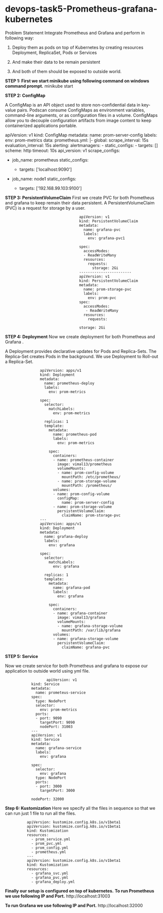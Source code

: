 # devops-task5-Prometheus-grafana-kubernetes

Problem Statement
Integrate Prometheus and Grafana and perform in following way:

1. Deploy them as pods on top of Kubernetes by creating resources Deployment, ReplicaSet, Pods or Services

2. And make their data to be remain persistent

3. And both of them should be exposed to outside world.


**STEP 1: First we start minikube using following command on windows command prompt.**
           minikube start 
    
    
  **STEP 2: ConfigMap**

A ConfigMap is an API object used to store non-confidential data in key-value pairs. Podscan consume ConfigMaps as environment variables, command-line arguments, or as configuration files in a volume. ConfigMaps allow you to decouple configuration artifacts from image content to keep containerized applications portable.


apiVersion: v1
kind: ConfigMap
metadata:
  name: prom-server-config
  labels:
    env: prom-metrics
data:
 prometheus.yml: |-
  global:
    scrape_interval: 15s
    evaluation_interval: 15s
  alerting:
    alertmanagers:
    - static_configs:
      - targets: []
      scheme: http
      timeout: 10s
      api_version: v1
  scrape_configs:
  - job_name: prometheus
    static_configs:
    - targets: ['localhost:9090']
      
  - job_name: node1
    static_configs:
    
    - targets: ['192.168.99.103:9100']
    
  **STEP 3: PersistentVolumeClaim**
   First we create PVC for both Prometheus and grafana to keep remain their data persistent. A PersistentVolumeClaim (PVC) is a request for storage by a user.
                                          
                                          
                                      apiVersion: v1
                                      kind: PersistentVolumeClaim
                                      metadata:
                                        name: grafana-pvc
                                        labels:
                                          env: grafana-pvc1

                                      spec:
                                        accessModes:
                                        - ReadWriteMany
                                        resources:
                                          requests:
                                            storage: 2Gi
                                      ------------------------
                                      apiVersion: v1
                                      kind: PersistentVolumeClaim
                                      metadata:
                                        name: prom-storage-pvc
                                        labels:
                                          env: prom-pvc
                                      spec:
                                        accessModes:
                                         - ReadWriteMany
                                        resources:  
                                          requests:

                                      storage: 2Gi


**STEP 4: Deployment**
Now we create deployment for both Prometheus and Grafana .

A Deployment provides declarative updates for Pods and Replica-Sets. The Replica-Set creates Pods in the background. We use Deployment to Roll-out a Replica-Set.

                    apiVersion: apps/v1
                    kind: Deployment
                    metadata:
                      name: prometheus-deploy
                      labels:
                        env: prom-metrics

                    spec:
                      selector:
                        matchLabels:
                          env: prom-metrics

                      replicas: 1
                      template:
                        metadata:
                          name: prometheus-pod
                          labels:
                            env: prom-metrics

                        spec:
                          containers:
                          - name: prometheus-container
                            image: vimal13/prometheus
                            volumeMounts:
                            - name: prom-config-volume
                              mountPath: /etc/prometheus/
                            - name: prom-storage-volume
                              mountPath: /prometheus/
                          volumes:
                          - name: prom-config-volume
                            configMap:
                              name: prom-server-config
                          - name: prom-storage-volume
                            persistentVolumeClaim:
                              claimName: prom-storage-pvc
                    ---
                    apiVersion: apps/v1
                    kind: Deployment
                    metadata:
                      name: grafana-deploy
                      labels:
                        env: grafana

                    spec:
                      selector:
                        matchLabels:
                          env: grafana

                      replicas: 1
                      template:
                        metadata:
                          name: grafana-pod
                          labels:
                            env: grafana

                        spec:
                          containers:
                          - name: grafana-container
                            image: vimal13/grafana
                            volumeMounts:
                            - name: grafana-storage-volume
                              mountPath: /var/lib/grafana
                          volumes:
                          - name: grafana-storage-volume
                            persistentVolumeClaim:
                              claimName: grafana-pvc
 **STEP 5: Service**

Now we create service for both Prometheus and grafana to expose our application to outside world using yml file.

                       apiVersion: v1
                kind: Service
                metadata:
                  name: prometeus-service
                spec:
                  type: NodePort
                  selector:
                    env: prom-metrics
                  ports:
                  - port: 9090
                    targetPort: 9090
                    nodePort: 31003
                ---
                apiVersion: v1
                kind: Service
                metadata:
                  name: grafana-service
                  labels:
                    env: grafana

                spec:
                  selector:
                    env: grafana
                  type: NodePort
                  ports:
                  - port: 3000
                    targetPort: 3000 

                nodePort: 32000      
             
**Step 6: Kustomization**
Here we specify all the files in sequence so that we can run just 1 file to run all the files.
                
              apiVersion: kustomize.config.k8s.io/v1beta1
              apiVersion: kustomize.config.k8s.io/v1beta1
              kind: Kustomization
              resources:
                - prom_service.yml
                - prom_pvc.yml
                - prom_config.yml
                - prometheus.yml
              ---
              apiVersion: kustomize.config.k8s.io/v1beta1
              kind: Kustomization
              resources:
                - grafana_svc.yml
                - grafana_pvc.yml
                - grafana_deploy.yml
               
                
**Finally our setup is configured on top of kubernetes.**
**To run Prometheus we use following IP and Port.**
   http://localhost:31003
   
 **To run Grafana we use following IP and Port.**
  http://localhost:32000

           
